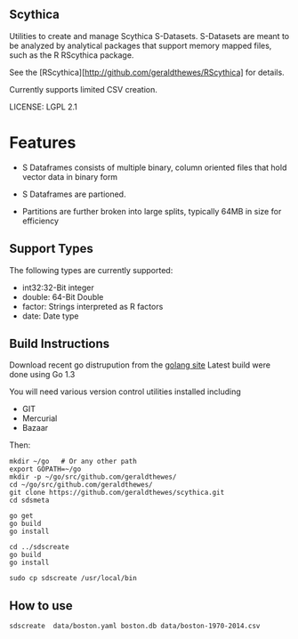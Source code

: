 ## Scythica

Utilities to create and manage Scythica S-Datasets.  S-Datasets are meant to be analyzed by 
analytical packages that support memory mapped files, such as the R RScythica package.

See the [RScythica][http://github.com/geraldthewes/RScythica] for details.

Currently supports limited CSV creation.

LICENSE: LGPL 2.1

Features
========

* S Dataframes consists of multiple binary, column oriented files that hold vector data in binary form

* S Dataframes are partioned. 

* Partitions are further broken into large splits, typically 64MB in size for efficiency


Support Types
-------------

The following types are currently supported:

* int32:32-Bit integer 
* double: 64-Bit Double
* factor: Strings interpreted as R factors
* date: Date type

Build Instructions
------------------

Download recent go distrupution from the [golang site](http://golang.org)
Latest build were done using Go 1.3

You will need various version control utilities installed including

* GIT
* Mercurial
* Bazaar

Then:

```
mkdir ~/go   # Or any other path
export GOPATH=~/go
mkdir -p ~/go/src/github.com/geraldthewes/ 
cd ~/go/src/github.com/geraldthewes/
git clone https://github.com/geraldthewes/scythica.git
cd sdsmeta

go get
go build
go install

cd ../sdscreate
go build
go install

sudo cp sdscreate /usr/local/bin
```


How to use
----------


`sdscreate  data/boston.yaml boston.db data/boston-1970-2014.csv`

